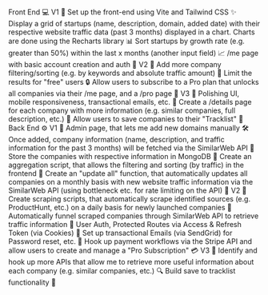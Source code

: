 Front End :computer:
V1 :rocket:
Set up the front-end using Vite and Tailwind CSS :sparkles:
Display a grid of startups (name, description, domain, added date) with their respective website traffic data (past 3 months) displayed in a chart. Charts are done using the Recharts library :bar_chart:
Sort startups by growth rate (e.g. greater than 50%) within the last x months (another input field) :chart_with_upwards_trend:
/me page with basic account creation and auth :bust_in_silhouette:
V2 :rocket:
Add more company filtering/sorting (e.g. by keywords and absolute traffic amount) :mag_right:
Limit the results for "free" users :lock:
Allow users to subscribe to a Pro plan that unlocks all companies via their /me page, and a /pro page :money_with_wings:
V3 :rocket:
Polishing UI, mobile responsiveness, transactional emails, etc. :nail_care:
Create a /details page for each company with more information (e.g. similar companies, full description, etc.) :page_facing_up:
Allow users to save companies to their "Tracklist" :bookmark:
Back End :gear:
V1 :rocket:
Admin page, that lets me add new domains manually :hammer_and_wrench:
Once added, company information (name, description, and traffic information for the past 3 months) will be fetched via the SimilarWeb API :calling:
Store the companies with respective information in MongoDB :floppy_disk:
Create an aggregation script, that allows the filtering and sorting (by traffic) in the frontend :mag_right:
Create an "update all" function, that automatically updates all companies on a monthly basis with new website traffic information via the SimilarWeb API (using bottleneck etc. for rate limiting on the API) :repeat:
V2 :rocket:
Create scraping scripts, that automatically scrape identified sources (e.g. ProductHunt, etc.) on a daily basis for newly launched companies :newspaper:
Automatically funnel scraped companies through SimilarWeb API to retrieve traffic information :calling:
User Auth, Protected Routes via Access & Refresh Token (via Cookies) :busts_in_silhouette:
Set up transactional Emails (via SendGrid) for Password reset, etc. :email:
Hook up payment workflows via the Stripe API and allow users to create and manage a "Pro Subscription" :credit_card:
V3 :rocket:
Identify and hook up more APIs that allow me to retrieve more useful information about each company (e.g. similar companies, etc.) :mag:
Build save to tracklist functionality :bookmark:
